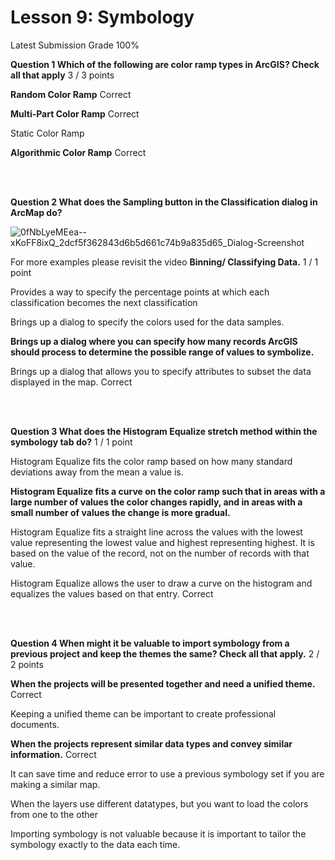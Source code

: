 # Lesson 9: Symbology
Latest Submission Grade 100%
<br/>

**Question 1 Which
of the following are color ramp types in ArcGIS? Check all that apply**
3 / 3 points

**Random
Color Ramp**
Correct

**Multi-Part
Color Ramp**
Correct

Static
Color Ramp 

**Algorithmic
Color Ramp**
Correct


<br/>
<br/>

**Question 2 What does the Sampling button in the Classification dialog in ArcMap do?**

![0fNbLyeMEea--xKoFF8ixQ_2dcf5f362843d6b5d661c74b9a835d65_Dialog-Screenshot](https://user-images.githubusercontent.com/96668549/149664049-a1476569-7872-4385-afb1-ff2b3f947106.png)

For more examples please revisit the video **Binning/ Classifying Data.**
1 / 1 point

Provides a way to specify the percentage points at which each classification becomes the next classification

Brings up a dialog to specify the colors used for the data samples.

**Brings up a dialog where you can specify how many records ArcGIS should process to determine the possible range of values to symbolize.**

Brings up a dialog that allows you to specify attributes to subset the data displayed in the map.
Correct


<br/>
<br/>

**Question 3 What does the Histogram Equalize stretch method within the symbology tab do?**
1 / 1 point

Histogram
Equalize fits the color ramp based on how many standard deviations away
from the mean a value is.

**Histogram Equalize
fits a curve on the color ramp such that in areas with a large number of
values the color changes rapidly, and in areas with a small number of values
the change is more gradual.**

Histogram Equalize fits a straight line across the values with the
lowest value representing the lowest value and highest representing highest. It
is based on the value of the record, not on the number of records with that
value. 

Histogram
Equalize allows the user to draw a curve on the histogram and equalizes the
values based on that entry.
Correct



<br/>
<br/>

**Question 4 When
might it be valuable to import symbology from a previous project and keep the
themes the same? Check all that apply.**
2 / 2 points

**When
the projects will be presented together and need a unified theme.** 
Correct

Keeping a unified theme can be important to
create professional documents. 

**When the projects represent similar data types
and convey similar information.**
Correct

It can
save time and reduce error to use a previous symbology set if you are making a
similar map.

When the layers use different datatypes, but you want to load the colors from one to the other

Importing
symbology is not valuable because it is important to tailor the symbology
exactly to the data each time.



